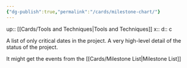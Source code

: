 ```yaml
---
{"dg-publish":true,"permalink":"/cards/milestone-chart/"}
---
```


up:: [[Cards/Tools and Techniques\|Tools and Techniques]] 
x:: 
d:: c

A list of only critical dates in the project. A very high-level detail of the status of the project.

It might get the events from the [[Cards/Milestone List\|Milestone List]] 